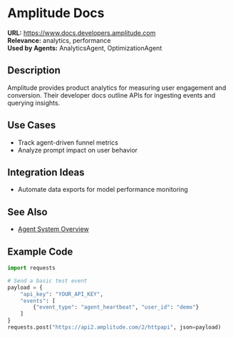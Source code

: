 # Amplitude Docs

**URL:** https://www.docs.developers.amplitude.com  
**Relevance:** analytics, performance  
**Used by Agents:** AnalyticsAgent, OptimizationAgent

## Description
Amplitude provides product analytics for measuring user engagement and conversion. Their developer docs outline APIs for ingesting events and querying insights.

## Use Cases
- Track agent-driven funnel metrics
- Analyze prompt impact on user behavior

## Integration Ideas
- Automate data exports for model performance monitoring

## See Also
- [Agent System Overview](../agent_system_overview.md)

## Example Code

```python
import requests

# Send a basic test event
payload = {
    "api_key": "YOUR_API_KEY",
    "events": [
        {"event_type": "agent_heartbeat", "user_id": "demo"}
    ]
}
requests.post("https://api2.amplitude.com/2/httpapi", json=payload)
```
